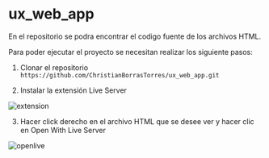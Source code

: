 # ux_web_app

En el repositorio se podra encontrar el codigo fuente de los archivos HTML.

Para poder ejecutar el proyecto se necesitan realizar los siguiente pasos:

1. Clonar el repositorio ``https://github.com/ChristianBorrasTorres/ux_web_app.git``

2. Instalar la extensión Live Server

![extension](https://user-images.githubusercontent.com/98656753/225634543-1871a1f0-2811-4526-91c3-cd136db74755.png)

3. Hacer click derecho en el archivo HTML que se desee ver y hacer clic en Open With Live Server

![openlive](https://user-images.githubusercontent.com/98656753/225634730-d69621e6-108d-47d4-a786-740a09a441e7.png)
